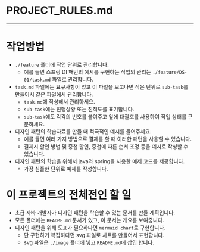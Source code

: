 # PROJECT_RULES.md
---

# 작업방법
- `./feature` 폴더에 작업 단위로 관리합니다.
  - 예를 들면 스프링 DI 패턴의 예시를 구현하는 작업의 관리는 `./feature/DS-01/task.md` 파일로 관리합니다.
- `task.md` 파일에는 요구사항이 있고 이 파일을 보고나면 작은 단위로 `sub-task`를 만들어서 같은 파일에서 관리합니다.
  - `task.md`에 작성해서 관리하세요.
  - `sub-task`에는 진행상황 또는 진척도를 표기합니다.
  - `sub-task`에도 각각의 번호를 붙여주고 앞에 대괄호를 사용하여 작업 상태를 구분하세요.
- 디자인 패턴의 학습자료를 만들 때 적극적인 예시를 들어주세요.
  - 예를 들면 여러 가지 방법으로 결제를 할 때 이러한 패턴을 사용할 수 있습니다.
  - 결제시 할인 방법 및 중첩 할인, 중첩에 따른 순서 조정 등을 예시로 작성할 수 있습니다.
- 디자인 패턴의 학습을 위해서 java와 spring을 사용한 예제 코드를 제공합니다.
  - 가장 심플한 단위로 예제를 작성합니다.


# 이 프로젝트의 전체전인 할 일
- 초급 자바 개발자가 디자인 패턴을 학습할 수 있는 문서를 만들 계획입니다.
- 모든 폴더에는 `README.md` 문서가 있고, 이 문서는 개요를 보여줍니다.
- 디자인 패턴을 위해 도표가 필요하다면 `mermaid chart`로 구현합니다.
  - 단 구현하기 복잡하다면 svg 파일로 차트를 만들어서 표현합니다.
  - svg 파일은 `./image` 폴더에 넣고 `README.md`에 삽입 합니다.
